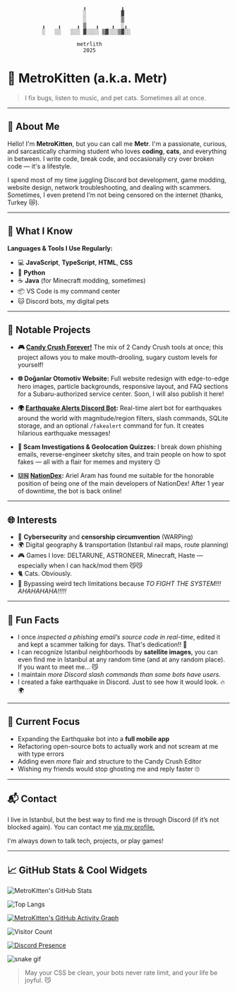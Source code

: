 ```                
                             
                        ╻           ╻ 
                        ░           ▓ 
                        ░           ▒ 
           ╻    ╻     ╻ ▒   ╻    ╻  ░╻
           ░   ░░   ░░░ ▓░░░░ ▒▓░░░▒▓░░

                      metrlith
                        2025
```

# 🐾 MetroKitten (a.k.a. Metr)

> I fix bugs, listen to music, and pet cats. Sometimes all at once.

---

## 👤 About Me

Hello! I'm **MetroKitten**, but you can call me **Metr**. I'm a passionate, curious, and sarcastically charming student who loves **coding**, **cats**, and everything in between. I write code, break code, and occasionally cry over broken code — it's a lifestyle.

I spend most of my time juggling Discord bot development, game modding, website design, network troubleshooting, and dealing with scammers. Sometimes, I even pretend I’m not being censored on the internet (thanks, Turkey 😿).

---

## 🧠 What I Know

**Languages & Tools I Use Regularly:**

* 💻 **JavaScript**, **TypeScript**, **HTML**, **CSS**
* 🐍 **Python**
* ☕ **Java** (for Minecraft modding, sometimes)
* 📦 VS Code is my command center
* 🐱 Discord bots, my digital pets

---

## 📌 Notable Projects

* **🎮 [Candy Crush Forever!](https://github.com/metrlith/CandyCrushForever)**
  The mix of 2 Candy Crush tools at once; this project allows you to make mouth-drooling, sugary custom levels for yourself!

* **🌐 Doğanlar Otomotiv Website:**
  Full website redesign with edge-to-edge hero images, particle backgrounds, responsive layout, and FAQ sections for a Subaru-authorized service center. Soon, I will also publish it here!

* **🌍 [Earthquake Alerts Discord Bot](https://github.com/metrlith/Earthquake-Alerts):**
  Real-time alert bot for earthquakes around the world with magnitude/region filters, slash commands, SQLite storage, and an optional `/fakealert` command for fun. It creates hilarious earthquake messages!

* **🔬 Scam Investigations & Geolocation Quizzes:**
  I break down phishing emails, reverse-engineer sketchy sites, and train people on how to spot fakes — all with a flair for memes and mystery 😌

* **🇺🇳 [NationDex](https://github.com/Aram-Development/Nationdex-AA):**
  Ariel Aram has found me suitable for the honorable position of being one of the main developers of NationDex! After 1 year of downtime, the bot is back online!

---

## 🌐 Interests

* 🧠 **Cybersecurity** and **censorship circumvention** (WARPing)
* 🌍 Digital geography & transportation (Istanbul rail maps, route planning)
* 🎮 Games I love: DELTARUNE, ASTRONEER, Minecraft, Haste — especially when I can hack/mod them 😼😼
* 🐈 Cats. Obviously.
* 📡 Bypassing weird tech limitations because *TO FIGHT THE SYSTEM!!! AHAHAHAHA!!!!!*

---

## 💬 Fun Facts

* I once *inspected a phishing email’s source code in real-time*, edited it and kept a scammer talking for days. That's dedication!! 👀
* I can recognize Istanbul neighborhoods by **satellite images**, you can even find me in Istanbul at any random time (and at any random place). If you want to meet me... 😼
* I maintain *more Discord slash commands than some bots have users.*
* I created a fake earthquake in Discord. Just to see how it would look. 🔥🌍

---

## 🎯 Current Focus

* Expanding the Earthquake bot into a **full mobile app**
* Refactoring open-source bots to actually work and not scream at me with type errors
* Adding even *more* flair and structure to the Candy Crush Editor
* Wishing my friends would stop ghosting me and reply faster 🙄

---

## 📬 Contact

I live in Istanbul, but the best way to find me is through Discord (if it’s not blocked again). You can contact me [via my profile.](https://discord.com/users/877557616094638112)

I'm always down to talk tech, projects, or play games!

---

## 📈 GitHub Stats & Cool Widgets

![MetroKitten's GitHub Stats](https://github-readme-stats.vercel.app/api?username=metrlith\&show_icons=true\&theme=radical)

![Top Langs](https://github-readme-stats.vercel.app/api/top-langs/?username=metrlith\&layout=compact\&theme=radical)

[![MetroKitten's GitHub Activity Graph](https://github-readme-activity-graph.vercel.app/graph?username=metrlith\&theme=react-dark)](https://github.com/Ashutosh00710/github-readme-activity-graph)

![Visitor Count](https://komarev.com/ghpvc/?username=metrlith\&color=blueviolet\&style=flat-square)

[![Discord Presence](https://lanyard.cnrad.dev/api/877557616094638112?idleMessage=zzz...&theme=dark&showDisplayName=true)](https://discord.com/users/877557616094638112)

![snake gif](https://github.com/metrlith/metrlith/blob/main/github-contribution-grid-snake.svg)

> May your CSS be clean, your bots never rate limit, and your life be joyful. 😼
